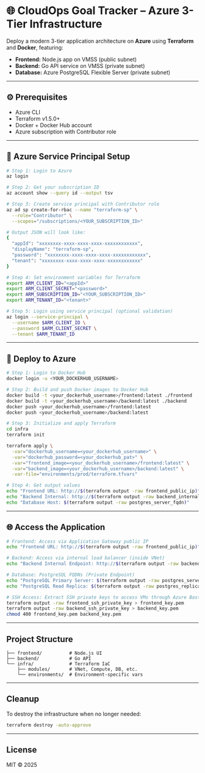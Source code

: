 

# 🌐 CloudOps Goal Tracker – Azure 3-Tier Infrastructure

Deploy a modern 3-tier application architecture on **Azure** using **Terraform** and **Docker**, featuring:

- **Frontend:** Node.js app on VMSS (public subnet)  
- **Backend:** Go API service on VMSS (private subnet)  
- **Database:** Azure PostgreSQL Flexible Server (private subnet)  

---

## ⚙️ Prerequisites

- Azure CLI  
- Terraform v1.5.0+  
- Docker + Docker Hub account  
- Azure subscription with Contributor role  

---

## 🔐 Azure Service Principal Setup

```bash
# Step 1: Login to Azure
az login

# Step 2: Get your subscription ID
az account show --query id --output tsv

# Step 3: Create service principal with Contributor role
az ad sp create-for-rbac --name "terraform-sp" \
  --role="Contributor" \
  --scopes="/subscriptions/<YOUR_SUBSCRIPTION_ID>"

# Output JSON will look like:
{
  "appId": "xxxxxxxx-xxxx-xxxx-xxxx-xxxxxxxxxxxx",
  "displayName": "terraform-sp",
  "password": "xxxxxxxx-xxxx-xxxx-xxxx-xxxxxxxxxxxx",
  "tenant": "xxxxxxxx-xxxx-xxxx-xxxx-xxxxxxxxxxxx"
}

# Step 4: Set environment variables for Terraform
export ARM_CLIENT_ID="<appId>"
export ARM_CLIENT_SECRET="<password>"
export ARM_SUBSCRIPTION_ID="<YOUR_SUBSCRIPTION_ID>"
export ARM_TENANT_ID="<tenant>"

# Step 5: Login using service principal (optional validation)
az login --service-principal \
  --username $ARM_CLIENT_ID \
  --password $ARM_CLIENT_SECRET \
  --tenant $ARM_TENANT_ID
```
----
## 🚀 Deploy to Azure

```bash
# Step 1: Login to Docker Hub
docker login -u <YOUR_DOCKERHUB_USERNAME>

# Step 2: Build and push Docker images to Docker Hub
docker build -t <your_dockerhub_username>/frontend:latest ./frontend
docker build -t <your_dockerhub_username>/backend:latest ./backend
docker push <your_dockerhub_username>/frontend:latest
docker push <your_dockerhub_username>/backend:latest

# Step 3: Initialize and apply Terraform
cd infra
terraform init

terraform apply \
  -var="dockerhub_username=<your_dockerhub_username>" \
  -var="dockerhub_password=<your_dockerhub_pat>" \
  -var="frontend_image=<your_dockerhub_username>/frontend:latest" \
  -var="backend_image=<your_dockerhub_username>/backend:latest" \
  -var-file="environments/prod/terraform.tfvars"

# Step 4: Get output values
echo "Frontend URL: http://$(terraform output -raw frontend_public_ip)"
echo "Backend Internal: http://$(terraform output -raw backend_internal_lb_ip):8080"
echo "Database Host: $(terraform output -raw postgres_server_fqdn)"
```
---
## 🌐 Access the Application

```bash
# Frontend: Access via Application Gateway public IP
echo "Frontend URL: http://$(terraform output -raw frontend_public_ip)"

# Backend: Access via internal load balancer (inside VNet)
echo "Backend Internal Endpoint: http://$(terraform output -raw backend_internal_lb_ip):8080"

# Database: PostgreSQL FQDNs (Private Endpoint)
echo "PostgreSQL Primary Server: $(terraform output -raw postgres_server_fqdn)"
echo "PostgreSQL Read Replica: $(terraform output -raw postgres_replica_name)"

# SSH Access: Extract SSH private keys to access VMs through Azure Bastion
terraform output -raw frontend_ssh_private_key > frontend_key.pem
terraform output -raw backend_ssh_private_key > backend_key.pem
chmod 400 frontend_key.pem backend_key.pem
```
---
## Project Structure

```.
├── frontend/          # Node.js UI
├── backend/           # Go API
└── infra/             # Terraform IaC
    ├── modules/       # VNet, Compute, DB, etc.
    └── environments/  # Environment-specific vars

```
---
## Cleanup

To destroy the infrastructure when no longer needed:

```bash
terraform destroy -auto-approve
```
---
## License

MIT © 2025
